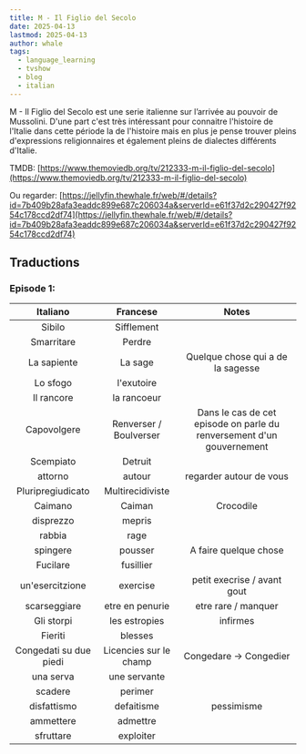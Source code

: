 ```yaml
---
title: M - Il Figlio del Secolo
date: 2025-04-13
lastmod: 2025-04-13
author: whale
tags:
  - language_learning
  - tvshow
  - blog
  - italian
---
```

M - Il Figlio del Secolo est une serie italienne sur l’arrivée au pouvoir de Mussolini. D'une part c'est très intéressant pour connaitre l'histoire de l'Italie dans cette période la de l'histoire mais en plus je pense trouver pleins d'expressions religionnaires et également pleins de dialectes différents d'Italie.

TMDB:
[https://www.themoviedb.org/tv/212333-m-il-figlio-del-secolo](https://www.themoviedb.org/tv/212333-m-il-figlio-del-secolo)

Ou regarder:
[https://jellyfin.thewhale.fr/web/#/details?id=7b409b28afa3eaddc899e687c206034a&serverId=e61f37d2c290427f9254c178ccd2df74](https://jellyfin.thewhale.fr/web/#/details?id=7b409b28afa3eaddc899e687c206034a&serverId=e61f37d2c290427f9254c178ccd2df74)

## Traductions

### Episode 1:

|        Italiano        |        Francese        |                                 Notes                                 |
| :--------------------: | :--------------------: | :-------------------------------------------------------------------: |
|         Sibilo         |       Sifflement       |                                                                       |
|       Smarritare       |         Perdre         |                                                                       |
|      La sapiente       |        La sage         |                   Quelque chose qui a de la sagesse                   |
|        Lo sfogo        |       l'exutoire       |                                                                       |
|       Il rancore       |      la rancoeur       |                                                                       |
|      Capovolgere       | Renverser / Boulverser | Dans le cas de cet episode on parle du renversement d'un gouvernement |
|       Scempiato        |        Detruit         |                                                                       |
|        attorno         |         autour         |                        regarder autour de vous                        |
|   Pluripregiudicato    |    Multirecidiviste    |                                                                       |
|        Caimano         |         Caiman         |                               Crocodile                               |
|       disprezzo        |         mepris         |                                                                       |
|         rabbia         |          rage          |                                                                       |
|        spingere        |        pousser         |                         A faire quelque chose                         |
|        Fucilare        |       fusillier        |                                                                       |
|    un'esercitzione     |        exercise        |                      petit execrise / avant gout                      |
|      scarseggiare      |    etre en penurie     |                          etre rare / manquer                          |
|       Gli storpi       |     les estropies      |                               infirmes                                |
|        Fieriti         |        blesses         |                                                                       |
| Congedati su due piedi | Licencies sur le champ |                        Congedare ->  Congedier                        |
|       una serva        |      une servante      |                                                                       |
|        scadere         |        perimer         |                                                                       |
|      disfattismo       |       defaitisme       |                              pessimisme                               |
|       ammettere        |        admettre        |                                                                       |
|       sfruttare        |       exploiter        |                                                                       |
